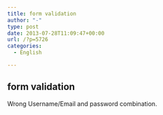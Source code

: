 ```yaml
---
title: form validation
author: "-"
type: post
date: 2013-07-28T11:09:47+00:00
url: /?p=5726
categories:
  - English

---
```

## form validation
Wrong Username/Email and password combination.